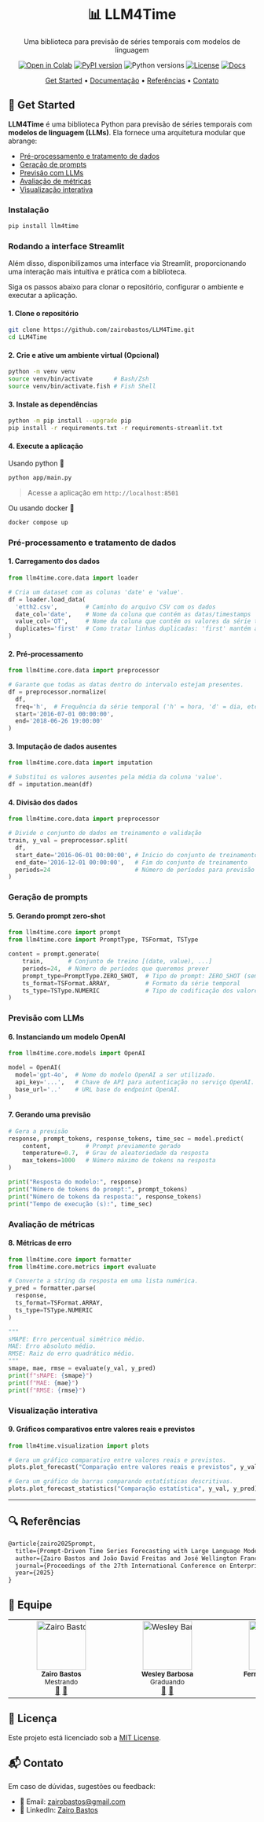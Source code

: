 <div align="center">

# 📊  LLM4Time
Uma biblioteca para previsão de séries temporais com modelos de linguagem

[![Open in Colab](https://colab.research.google.com/assets/colab-badge.svg)](https://colab.research.google.com/drive/1TcQ9RPNrtPHSq5gaMXfBTEV7uEpMA66w?usp=sharing)
[![PyPI version](https://img.shields.io/pypi/v/llm4time.svg)](https://pypi.org/project/llm4time/)
![Python versions](https://img.shields.io/badge/python-3.10+-blue)
[![License](https://img.shields.io/github/license/zairobastos/llm4time.svg)](https://github.com/zairobastos/LLM4Time/blob/main/LICENSE)
[![Docs](https://img.shields.io/badge/docs-Sphinx-blue)](https://zairobastos.github.io/LLM4Time/)
</div>

<p align="center">
  <a href="#-get-started">Get Started</a> •
  <a href="https://zairobastos.github.io/LLM4Time/">Documentação</a> •
  <a href="#-referencias">Referências</a> •
  <a href="#-contato">Contato</a>
</p>

## 🧩 Get Started
**LLM4Time** é uma biblioteca Python para previsão de séries temporais com **modelos de linguagem (LLMs)**.
Ela fornece uma arquitetura modular que abrange:
- [Pré-processamento e tratamento de dados](#pré-processamento-e-tratamento-de-dados)
- [Geração de prompts](#geração-de-prompts)
- [Previsão com LLMs](#previsão-com-llms)
- [Avaliação de métricas](#avaliação-de-métricas)
- [Visualização interativa](#visualização-interativa)

### Instalação
```bash
pip install llm4time
```

### Rodando a interface Streamlit
Além disso, disponibilizamos uma interface via Streamlit, proporcionando uma interação mais intuitiva e prática com a biblioteca.

Siga os passos abaixo para clonar o repositório, configurar o ambiente e executar a aplicação.

#### 1. Clone o repositório
```bash
git clone https://github.com/zairobastos/LLM4Time.git
cd LLM4Time
```
#### 2. Crie e ative um ambiente virtual (Opcional)
```bash
python -m venv venv
source venv/bin/activate      # Bash/Zsh
source venv/bin/activate.fish # Fish Shell
```
#### 3. Instale as dependências
```bash
python -m pip install --upgrade pip
pip install -r requirements.txt -r requirements-streamlit.txt
```
#### 4. Execute a aplicação
Usando python 🐍
```bash
python app/main.py
```
> Acesse a aplicação em `http://localhost:8501`

Ou usando docker 🐋
```bash
docker compose up
```

### Pré-processamento e tratamento de dados
#### 1. Carregamento dos dados
```python
from llm4time.core.data import loader

# Cria um dataset com as colunas 'date' e 'value'.
df = loader.load_data(
  'etth2.csv',        # Caminho do arquivo CSV com os dados
  date_col='date',    # Nome da coluna que contém as datas/timestamps
  value_col='OT',     # Nome da coluna que contém os valores da série temporal
  duplicates='first'  # Como tratar linhas duplicadas: 'first' mantém a primeira ocorrência
)
```
#### 2. Pré-processamento
```python
from llm4time.core.data import preprocessor

# Garante que todas as datas dentro do intervalo estejam presentes.
df = preprocessor.normalize(
  df,
  freq='h',  # Frequência da série temporal ('h' = hora, 'd' = dia, etc.)
  start='2016-07-01 00:00:00',
  end='2018-06-26 19:00:00'
)
```

#### 3. Imputação de dados ausentes
```python
from llm4time.core.data import imputation

# Substitui os valores ausentes pela média da coluna 'value'.
df = imputation.mean(df)
```

#### 4. Divisão dos dados
```python
from llm4time.core.data import preprocessor

# Divide o conjunto de dados em treinamento e validação
train, y_val = preprocessor.split(
  df,
  start_date='2016-06-01 00:00:00', # Início do conjunto de treinamento
  end_date='2016-12-01 00:00:00',   # Fim do conjunto de treinamento
  periods=24                        # Número de períodos para previsão
)
```
### Geração de prompts
#### 5. Gerando prompt zero-shot
```python
from llm4time.core import prompt
from llm4time.core import PromptType, TSFormat, TSType

content = prompt.generate(
    train,       # Conjunto de treino [(date, value), ...]
    periods=24,  # Número de períodos que queremos prever
    prompt_type=PromptType.ZERO_SHOT,  # Tipo de prompt: ZERO_SHOT (sem exemplos)
    ts_format=TSFormat.ARRAY,          # Formato da série temporal
    ts_type=TSType.NUMERIC             # Tipo de codificação dos valores da série
)
```

### Previsão com LLMs
#### 6. Instanciando um modelo OpenAI
```python
from llm4time.core.models import OpenAI

model = OpenAI(
  model='gpt-4o',  # Nome do modelo OpenAI a ser utilizado.
  api_key='...',   # Chave de API para autenticação no serviço OpenAI.
  base_url='..'    # URL base do endpoint OpenAI.
)
```

#### 7. Gerando uma previsão
```python
# Gera a previsão
response, prompt_tokens, response_tokens, time_sec = model.predict(
    content,          # Prompt previamente gerado
    temperature=0.7,  # Grau de aleatoriedade da resposta
    max_tokens=1000   # Número máximo de tokens na resposta
)

print("Resposta do modelo:", response)
print("Número de tokens do prompt:", prompt_tokens)
print("Número de tokens da resposta:", response_tokens)
print("Tempo de execução (s):", time_sec)
```

### Avaliação de métricas
#### 8. Métricas de erro

```python
from llm4time.core import formatter
from llm4time.core.metrics import evaluate

# Converte a string da resposta em uma lista numérica.
y_pred = formatter.parse(
  response,
  ts_format=TSFormat.ARRAY,
  ts_type=TSType.NUMERIC
)

"""
sMAPE: Erro percentual simétrico médio.
MAE: Erro absoluto médio.
RMSE: Raiz do erro quadrático médio.
"""
smape, mae, rmse = evaluate(y_val, y_pred)
print(f"sMAPE: {smape}")
print(f"MAE: {mae}")
print(f"RMSE: {rmse}")
```

### Visualização interativa
#### 9. Gráficos comparativos entre valores reais e previstos
```python
from llm4time.visualization import plots

# Gera um gráfico comparativo entre valores reais e previstos.
plots.plot_forecast("Comparação entre valores reais e previstos", y_val, y_pred)

# Gera um gráfico de barras comparando estatísticas descritivas.
plots.plot_forecast_statistics("Comparação estatística", y_val, y_pred)
```
---

## 🔍 Referências
```latex
@article{zairo2025prompt,
  title={Prompt-Driven Time Series Forecasting with Large Language Models},
  author={Zairo Bastos and João David Freitas and José Wellington Franco and Carlos Caminha},
  journal={Proceedings of the 27th International Conference on Enterprise Information Systems - Volume 1: ICEIS},
  year={2025}
}
```

## 👥 Equipe
<div align="center">
<table>
  <tr>
    <td align="center" width="200" nowrap>
      <a href="https://github.com/zairobastos"><img src="https://github.com/zairobastos.png" width="100px;" alt="Zairo Bastos"/></a>
      <br />
      <sub><b>Zairo Bastos</b></sub>
      <br />
      <sub>Mestrando</sub>
      <br />
      <a href="mailto:zairobastos@gmail.com" title="Email">📧</a>
      <a href="https://www.linkedin.com/in/zairobastos/" title="LinkedIn">🔗</a>
    </td>
    <td align="center" width="200" nowrap>
      <a href="https://github.com/wesleey"><img src="https://github.com/wesleey.png" width="100px;" alt="Wesley Barbosa"/></a>
      <br />
      <sub><b>Wesley Barbosa</b></sub>
      <br />
      <sub>Graduando</sub>
      <br />
      <a href="mailto:wesley.barbosa.developer@gmail.com" title="Email">📧</a>
      <a href="https://www.linkedin.com/in/wesleybarbosasilva/" title="LinkedIn">🔗</a>
    </td>
    <td align="center" width="200" nowrap>
      <a href="https://github.com/fernandascarcela"><img src="https://github.com/fernandascarcela.png" width="100px;" alt="Fernanda Scarcela"/></a>
      <br />
      <sub><b>Fernanda Scarcela</b></sub>
      <br />
      <sub>Graduanda</sub>
      <br />
      <a href="mailto:fernandascla@alu.ufc.br" title="Email">📧</a>
      <a href="https://www.linkedin.com/in/fernanda-scarcela-a95543220/" title="LinkedIn">🔗</a>
    </td>
    <td align="center" width="200" nowrap>
      <img src="https://scholar.googleusercontent.com/citations?view_op=view_photo&user=dxEWdrAAAAAJ&citpid=5" width="100px;" alt="Carlos Caminha"/>
      <br />
      <sub><b>Carlos Caminha</b></sub>
      <br />
      <sub>Professor Orientador</sub>
      <br />
      <a href="mailto:caminha@ufc.br" title="Email">📧</a>
    </td>
    <td align="center" width="200" nowrap>
      <img src="https://scholar.googleusercontent.com/citations?view_op=view_photo&user=3ivVWKkAAAAJ&citpid=1" width="100px;" alt="José Wellington Franco"/>
      <br />
      <sub><b>José Wellington Franco</b></sub>
      <br />
      <sub>Professor Orientador</sub>
      <br />
      <a href="mailto:wellington@crateus.ufc.br" title="Email">📧</a>
    </td>
  </tr>
</table>
</div>

## 📄 Licença
Este projeto está licenciado sob a [MIT License](https://github.com/zairobastos/LLM4Time/blob/main/LICENSE).

## 📬 Contato
Em caso de dúvidas, sugestões ou feedback:
- 📧 Email: [zairobastos@gmail.com](mailto:zairobastos@gmail.com)
- 🔗 LinkedIn: [Zairo Bastos](https://www.linkedin.com/in/zairobastos/)
